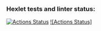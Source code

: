 ### Hexlet tests and linter status:
[![Actions Status](https://github.com/Nik-NN/python-project-50/workflows/hexlet-check/badge.svg)](https://github.com/Nik-NN/python-project-50/actions)
[![Actions Status]](https://github.com/Nik-NN/python-project-50/actions/workflows/cheks.yml)